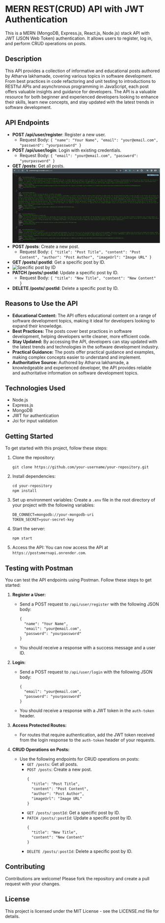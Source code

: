 # MERN REST(CRUD) API with JWT Authentication

This is a MERN (MongoDB, Express.js, React.js, Node.js) stack API with JWT (JSON Web Token) authentication. It allows users to register, log in, and perform CRUD operations on posts.

## Description
This API provides a collection of informative and educational posts authored by Atharva lakhamade, covering various topics in software development. From best practices in code refactoring and unit testing to introductions to RESTful APIs and asynchronous programming in JavaScript, each post offers valuable insights and guidance for developers. The API is a valuable resource for both beginner and experienced developers looking to enhance their skills, learn new concepts, and stay updated with the latest trends in software development.

## API Endpoints

- **POST /api/user/register**: Register a new user.
  - Request Body: `{ "name": "Your Name", "email": "your@email.com", "password": "yourpassword" }`
- **POST /api/user/login**: Login with existing credentials.
  - Request Body: `{ "email": "your@email.com", "password": "yourpassword" }`
- **GET /posts**: Get all posts.
![All posts](https://github.com/atha2810/PostsMernAPI/blob/main/Allposts.png?raw=true)
- **POST /posts**: Create a new post.
  - Request Body: `{ "title": "Post Title", "content": "Post Content", "author": "Post Author", "imageUrl": "Image URL" }`
- **GET /posts/:postId**: Get a specific post by ID.
- ![Specific post by ID]([https://github.com/atha2810/PostsMernAPI/blob/main/Allposts.png?raw=true](https://github.com/atha2810/PostsMernAPI/blob/main/postbyID.png?raw=true))
- **PATCH /posts/:postId**: Update a specific post by ID.
  - Request Body: `{ "title": "New Title", "content": "New Content" }`
- **DELETE /posts/:postId**: Delete a specific post by ID.

## Reasons to Use the API
- **Educational Content:** The API offers educational content on a range of software development topics, making it ideal for developers looking to expand their knowledge.
- **Best Practices:** The posts cover best practices in software development, helping developers write cleaner, more efficient code.
- **Stay Updated:** By accessing the API, developers can stay updated with the latest trends and technologies in the software development industry.
- **Practical Guidance:** The posts offer practical guidance and examples, making complex concepts easier to understand and implement.
- **Authoritative Source:** Authored by Atharva lakhamade, a knowledgeable and experienced developer, the API provides reliable and authoritative information on software development topics.

## Technologies Used
- Node.js
- Express.js
- MongoDB
- JWT for authentication
- Joi for input validation

## Getting Started

To get started with this project, follow these steps:

1. Clone the repository:
   ```
   git clone https://github.com/your-username/your-repository.git
   ```

2. Install dependencies:
   ```
   cd your-repository
   npm install
   ```

3. Set up environment variables:
   Create a `.env` file in the root directory of your project with the following variables:
   ```
   DB_CONNECT=mongodb://your-mongodb-uri
   TOKEN_SECRET=your-secret-key
   ```

4. Start the server:
   ```
   npm start
   ```

5. Access the API:
   You can now access the API at `https://postsmernapi.onrender.com`.



## Testing with Postman
You can test the API endpoints using Postman. Follow these steps to get started:

1. **Register a User:**
   - Send a POST request to `/api/user/register` with the following JSON body:
     ```
     {
       "name": "Your Name",
       "email": "your@email.com",
       "password": "yourpassword"
     }
     ```
   - You should receive a response with a success message and a user ID.

2. **Login:**
   - Send a POST request to `/api/user/login` with the following JSON body:
     ```
     {
       "email": "your@email.com",
       "password": "yourpassword"
     }
     ```
   - You should receive a response with a JWT token in the `auth-token` header.

3. **Access Protected Routes:**
   - For routes that require authentication, add the JWT token received from the login response to the `auth-token` header of your requests.

4. **CRUD Operations on Posts:**
   - Use the following endpoints for CRUD operations on posts:
     - `GET /posts`: Get all posts.
     - `POST /posts`: Create a new post.
       ```
       {
         "title": "Post Title",
         "content": "Post Content",
         "author": "Post Author",
         "imageUrl": "Image URL"
       }
       ```
     - `GET /posts/:postId`: Get a specific post by ID.
     - `PATCH /posts/:postId`: Update a specific post by ID.
       ```
       {
         "title": "New Title",
         "content": "New Content"
       }
       ```
     - `DELETE /posts/:postId`: Delete a specific post by ID.


## Contributing

Contributions are welcome! Please fork the repository and create a pull request with your changes.

## License

This project is licensed under the MIT License - see the LICENSE.md file for details.
